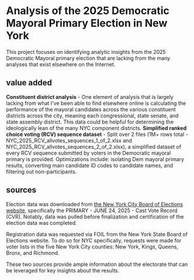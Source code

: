 # Analysis of the 2025 Democratic Mayoral Primary Election in New York
This project focuses on identifying analytic insights from the 2025 Democratic Mayoral primary election that are lacking from the many analyses that exist elsewhere on the Internet. 

## value added

**Constituent district analysis** - One element of analysis that is largely lacking from what I've been able to find elsewhere online is calculating the performance of the mayoral candidates across the various constituent districts across the city, meaning each congressional, state senate, and state assembly district. This data could be helpful for determining the ideologically lean of the many NYC component districts. 
**Simplified ranked choice voting (RCV) sequence dataset** - Split over 2 files (1M+ rows total - NYC_2025_RCV_allvotes_sequences_1_of_2.xlsx and NYC_2025_RCV_allvotes_sequences_2_of_2.xlsx), a simplified dataset of every RCV sequence submitted by voters in the Democratic mayoral primary is provided. Optimizations include: isolating Dem mayoral primary results, converting main candidate ID codes to candidate names, and filtering out non-participants. 

## sources
Election data was downloaded from [the New York City Board of Elections website](https://vote.nyc/page/election-results-summary), specifically the PRIMARY - JUNE 24, 2025 - Cast Vote Record (CVR). Notably, data was pulled before finalization and certification of the election data was completed. 

Registration data was requested via FOIL from the New York State Board of Elections website. To do so for NYC specifically, requests were made for voter lists in the five New York City counties: New York, Kings, Queens, Bronx, and Richmond.

These two sources provide ample information about the electorate that can be leveraged for key insights about the results. 
